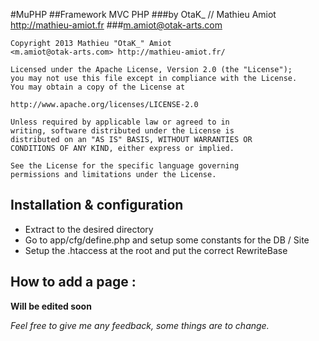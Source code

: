 #MuPHP
##Framework MVC PHP 
###by OtaK_ // Mathieu Amiot <http://mathieu-amiot.fr>
###<m.amiot@otak-arts.com>

```  
Copyright 2013 Mathieu "OtaK_" Amiot
<m.amiot@otak-arts.com> http://mathieu-amiot.fr/

Licensed under the Apache License, Version 2.0 (the "License");
you may not use this file except in compliance with the License.
You may obtain a copy of the License at

http://www.apache.org/licenses/LICENSE-2.0

Unless required by applicable law or agreed to in
writing, software distributed under the License is
distributed on an "AS IS" BASIS, WITHOUT WARRANTIES OR
CONDITIONS OF ANY KIND, either express or implied.

See the License for the specific language governing
permissions and limitations under the License.

```

## Installation & configuration
    
- Extract to the desired directory
- Go to app/cfg/define.php and setup some constants for the DB / Site
- Setup the .htaccess at the root and put the correct RewriteBase

## How to add a page :

**Will be edited soon**


*Feel free to give me any feedback, some things are to change.*

